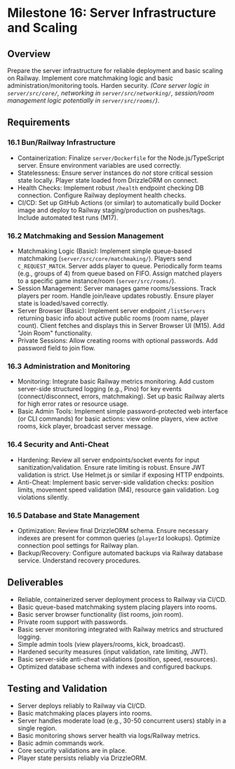 # Milestone 16: Server Infrastructure and Scaling

## Overview
Prepare the server infrastructure for reliable deployment and basic scaling on Railway. Implement core matchmaking logic and basic administration/monitoring tools. Harden security. *(Core server logic in `server/src/core/`, networking in `server/src/networking/`, session/room management logic potentially in `server/src/rooms/`)*.

## Requirements

### 16.1 Bun/Railway Infrastructure
- Containerization: Finalize `server/Dockerfile` for the Node.js/TypeScript server. Ensure environment variables are used correctly.
- Statelessness: Ensure server instances do *not* store critical session state locally. Player state loaded from DrizzleORM on connect.
- Health Checks: Implement robust `/health` endpoint checking DB connection. Configure Railway deployment health checks.
- CI/CD: Set up GitHub Actions (or similar) to automatically build Docker image and deploy to Railway staging/production on pushes/tags. Include automated test runs (M17).

### 16.2 Matchmaking and Session Management
- Matchmaking Logic (Basic): Implement simple queue-based matchmaking (`server/src/core/matchmaking/`). Players send `C_REQUEST_MATCH`. Server adds player to queue. Periodically form teams (e.g., groups of 4) from queue based on FIFO. Assign matched players to a specific game instance/room (`server/src/rooms/`).
- Session Management: Server manages game rooms/sessions. Track players per room. Handle join/leave updates robustly. Ensure player state is loaded/saved correctly.
- Server Browser (Basic): Implement server endpoint `/listServers` returning basic info about active public rooms (room name, player count). Client fetches and displays this in Server Browser UI (M15). Add "Join Room" functionality.
- Private Sessions: Allow creating rooms with optional passwords. Add password field to join flow.

### 16.3 Administration and Monitoring
- Monitoring: Integrate basic Railway metrics monitoring. Add custom server-side structured logging (e.g., Pino) for key events (connect/disconnect, errors, matchmaking). Set up basic Railway alerts for high error rates or resource usage.
- Basic Admin Tools: Implement simple password-protected web interface (or CLI commands) for basic actions: view online players, view active rooms, kick player, broadcast server message.

### 16.4 Security and Anti-Cheat
- Hardening: Review all server endpoints/socket events for input sanitization/validation. Ensure rate limiting is robust. Ensure JWT validation is strict. Use Helmet.js or similar if exposing HTTP endpoints.
- Anti-Cheat: Implement basic server-side validation checks: position limits, movement speed validation (M4), resource gain validation. Log violations silently.

### 16.5 Database and State Management
- Optimization: Review final DrizzleORM schema. Ensure necessary indexes are present for common queries (`playerId` lookups). Optimize connection pool settings for Railway plan.
- Backup/Recovery: Configure automated backups via Railway database service. Understand recovery procedures.

## Deliverables
- Reliable, containerized server deployment process to Railway via CI/CD.
- Basic queue-based matchmaking system placing players into rooms.
- Basic server browser functionality (list rooms, join room).
- Private room support with passwords.
- Basic server monitoring integrated with Railway metrics and structured logging.
- Simple admin tools (view players/rooms, kick, broadcast).
- Hardened security measures (input validation, rate limiting, JWT).
- Basic server-side anti-cheat validations (position, speed, resources).
- Optimized database schema with indexes and configured backups.

## Testing and Validation
- Server deploys reliably to Railway via CI/CD.
- Basic matchmaking places players into rooms.
- Server handles moderate load (e.g., 30-50 concurrent users) stably in a single region.
- Basic monitoring shows server health via logs/Railway metrics.
- Basic admin commands work.
- Core security validations are in place.
- Player state persists reliably via DrizzleORM.